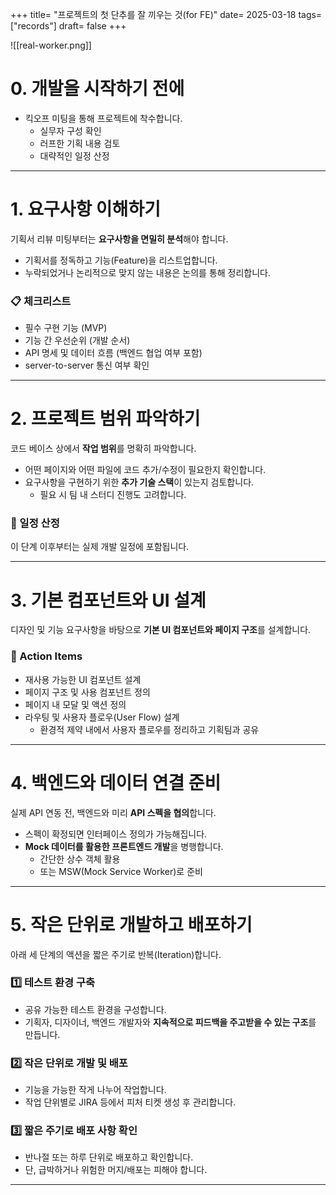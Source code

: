 +++ 
title= "프로젝트의 첫 단추를 잘 끼우는 것(for FE)" 
date= 2025-03-18
tags= ["records"] 
draft= false 
+++

![[real-worker.png]]

# 0. 개발을 시작하기 전에

- 킥오프 미팅을 통해 프로젝트에 착수합니다.
  - 실무자 구성 확인
  - 러프한 기획 내용 검토
  - 대략적인 일정 산정

---

# 1. 요구사항 이해하기

기획서 리뷰 미팅부터는 **요구사항을 면밀히 분석**해야 합니다.

- 기획서를 정독하고 기능(Feature)을 리스트업합니다.
- 누락되었거나 논리적으로 맞지 않는 내용은 논의를 통해 정리합니다.

### 📋 체크리스트

- 필수 구현 기능 (MVP)
- 기능 간 우선순위 (개발 순서)
- API 명세 및 데이터 흐름 (백엔드 협업 여부 포함)
- server-to-server 통신 여부 확인

---

# 2. 프로젝트 범위 파악하기

코드 베이스 상에서 **작업 범위**를 명확히 파악합니다.

- 어떤 페이지와 어떤 파일에 코드 추가/수정이 필요한지 확인합니다.
- 요구사항을 구현하기 위한 **추가 기술 스택**이 있는지 검토합니다.
  - 필요 시 팀 내 스터디 진행도 고려합니다.

### 🎯 일정 산정

이 단계 이후부터는 실제 개발 일정에 포함됩니다.

---

# 3. 기본 컴포넌트와 UI 설계

디자인 및 기능 요구사항을 바탕으로 **기본 UI 컴포넌트와 페이지 구조**를 설계합니다.

### 🔧 Action Items

- 재사용 가능한 UI 컴포넌트 설계
- 페이지 구조 및 사용 컴포넌트 정의
- 페이지 내 모달 및 액션 정의
- 라우팅 및 사용자 플로우(User Flow) 설계
  - 환경적 제약 내에서 사용자 플로우를 정리하고 기획팀과 공유

---

# 4. 백엔드와 데이터 연결 준비

실제 API 연동 전, 백엔드와 미리 **API 스펙을 협의**합니다.

- 스펙이 확정되면 인터페이스 정의가 가능해집니다.
- **Mock 데이터를 활용한 프론트엔드 개발**을 병행합니다.
  - 간단한 상수 객체 활용
  - 또는 MSW(Mock Service Worker)로 준비

---

# 5. 작은 단위로 개발하고 배포하기

아래 세 단계의 액션을 짧은 주기로 반복(Iteration)합니다.

### 1️⃣ 테스트 환경 구축

- 공유 가능한 테스트 환경을 구성합니다.
- 기획자, 디자이너, 백엔드 개발자와 **지속적으로 피드백을 주고받을 수 있는 구조**를 만듭니다.

### 2️⃣ 작은 단위로 개발 및 배포

- 기능을 가능한 작게 나누어 작업합니다.
- 작업 단위별로 JIRA 등에서 피처 티켓 생성 후 관리합니다.

### 3️⃣ 짧은 주기로 배포 사항 확인

- 반나절 또는 하루 단위로 배포하고 확인합니다.
- 단, 급박하거나 위험한 머지/배포는 피해야 합니다.

---
